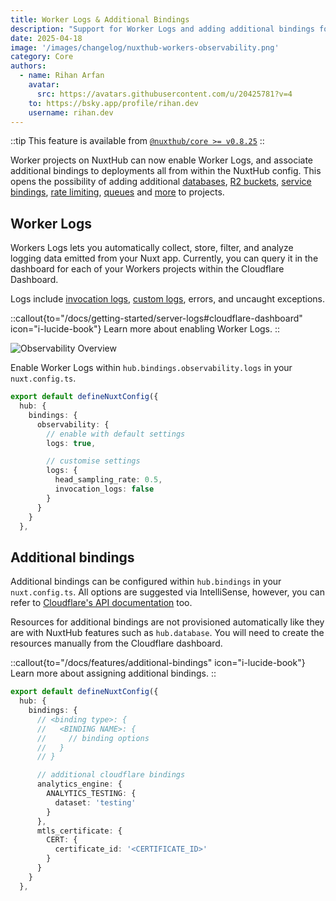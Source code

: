 ```yaml
---
title: Worker Logs & Additional Bindings
description: "Support for Worker Logs and adding additional bindings for Worker projects."
date: 2025-04-18
image: '/images/changelog/nuxthub-workers-observability.png'
category: Core
authors:
  - name: Rihan Arfan
    avatar:
      src: https://avatars.githubusercontent.com/u/20425781?v=4
    to: https://bsky.app/profile/rihan.dev
    username: rihan.dev
---
```


::tip
This feature is available from [`@nuxthub/core >= v0.8.25`](https://github.com/nuxt-hub/core/releases/tag/v0.8.25)
::

Worker projects on NuxtHub can now enable Worker Logs, and associate additional bindings to deployments all from within the NuxtHub config. This opens the possibility of adding additional [databases](https://developers.cloudflare.com/d1/worker-api/), [R2 buckets](https://developers.cloudflare.com/r2/api/workers/workers-api-reference/), [service bindings](https://developers.cloudflare.com/workers/runtime-apis/bindings/service-bindings/), [rate limiting](https://developers.cloudflare.com/workers/runtime-apis/bindings/rate-limit/), [queues](https://developers.cloudflare.com/queues/configuration/javascript-apis/) and [more](https://developers.cloudflare.com/workers/runtime-apis/bindings/) to projects.

## Worker Logs

Workers Logs lets you automatically collect, store, filter, and analyze logging data emitted from your Nuxt app. Currently, you can query it in the dashboard for each of your Workers projects within the Cloudflare Dashboard.

Logs include [invocation logs](https://developers.cloudflare.com/workers/observability/logs/workers-logs/#invocation-logs), [custom logs](https://developers.cloudflare.com/workers/observability/logs/workers-logs/#custom-logs), errors, and uncaught exceptions.

::callout{to="/docs/getting-started/server-logs#cloudflare-dashboard" icon="i-lucide-book"}
Learn more about enabling Worker Logs.
::

![Observability Overview](/images/docs/observability-overview.png)

Enable Worker Logs within `hub.bindings.observability.logs` in your `nuxt.config.ts`.

```ts [nuxt.config.ts]
export default defineNuxtConfig({
  hub: {
    bindings: {
      observability: {
        // enable with default settings
        logs: true,

        // customise settings
        logs: {
          head_sampling_rate: 0.5,
          invocation_logs: false
        }
      }
    }
  },
```

## Additional bindings

Additional bindings can be configured within `hub.bindings` in your `nuxt.config.ts`. All options are suggested via IntelliSense, however, you can refer to [Cloudflare's API documentation](https://developers.cloudflare.com/api/resources/workers/subresources/scripts/subresources/versions/methods/create/#(params)%200%20%3E%20(param)%20metadata%20%3E%20(schema)%20%3E%20(property)%20bindings) too.

Resources for additional bindings are not provisioned automatically like they are with NuxtHub features such as `hub.database`. You will need to create the resources manually from the Cloudflare dashboard.

::callout{to="/docs/features/additional-bindings" icon="i-lucide-book"}
Learn more about assigning additional bindings.
::

```ts [nuxt.config.ts]
export default defineNuxtConfig({
  hub: {
    bindings: {
      // <binding type>: {
      //   <BINDING NAME>: {
      //     // binding options
      //   }
      // }

      // additional cloudflare bindings
      analytics_engine: {
        ANALYTICS_TESTING: {
          dataset: 'testing'
        }
      },
      mtls_certificate: {
        CERT: {
          certificate_id: '<CERTIFICATE_ID>'
        }
      }
    }
  },
```

